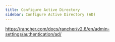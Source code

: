 ```yaml
---
title: Configure Active Directory
sidebar: Configure Active Directory (AD)
---
```


https://rancher.com/docs/rancher/v2.6/en/admin-settings/authentication/ad/